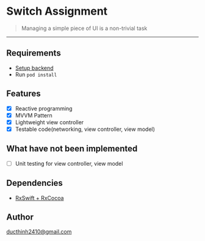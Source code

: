 # Switch Assignment
> Managing a simple piece of UI is a non-trivial task  
----

## Requirements
* [Setup backend](https://drive.google.com/file/d/0B7FnCNHd8EK0dU9pcVJiVFplSUFmRjYxOC15ZHNVNkg0QXQ0/view)  
* Run `pod install`

## Features
- [x] Reactive programming  
- [x] MVVM Pattern  
- [x] Lightweight view controller  
- [x] Testable code(networking, view controller, view model)  
  
## What have not been implemented
- [ ] Unit testing for view controller, view model 

## Dependencies
- [RxSwift + RxCocoa](https://github.com/ReactiveX/RxSwift)  

## Author
<ducthinh2410@gmail.com>
